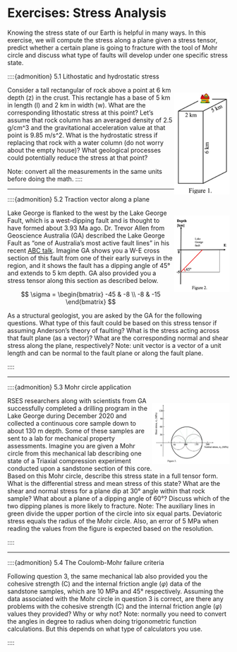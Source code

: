 # Exercises: Stress Analysis

Knowing the stress state of our Earth is helpful in many ways. In this exercise, we will compute the stress along a plane given a stress tensor, predict whether a certain plane is going to fracture with the tool of Mohr circle and discuss what type of faults will develop under one specific stress state.

::::{admonition} 5.1 Lithostatic and hydrostatic stress

<div style="width:25%;float:right;">

![](Figures/stress/Figure1.jpg)

</div>

Consider a tall rectangular of rock above a point at 6 km depth (z) in the crust. This rectangle has a base of 5 km in length (l) and 2 km in width (w). What are the corresponding lithostatic stress at this point? Let’s assume that rock column has an averaged density of 2.5 g/cm^3 and the gravitational acceleration value at that point is 9.85 m/s^2. What is the hydrostatic stress if replacing that rock with a water column (do not worry about the empty house)? What geological processes could potentially reduce the stress at that point?

Note: convert all the measurements in the same units before doing the math. 
::::

---

::::{admonition} 5.2 Traction vector along a plane

<div style="width:25%;float:right;">

![](Figures/stress/Figure2.jpg)

</div>

Lake George is flanked to the west by the Lake George Fault, which is a west-dipping fault and is thought to have formed about 3.93 Ma ago. Dr. Trevor Allen from Geoscience Australia (GA) described the Lake George Fault as “one of Australia’s most active fault lines” in his recent [ABC talk](https://www.abc.net.au/radionational/programs/ockhamsrazor/earthquakes-in-australia-mythbusting/13494950?fbclid=IwAR1TIbrIahvU046e5jILWz-fAEnwBdAMgLQgcPn62mJ9EX5KXuqLqbJRXS8). Imagine GA shows you a W-E cross section of this fault from one of their early surveys in the region, and it shows the fault has a dipping angle of 45&deg; and extends to 5 km depth. GA also provided you a stress tensor along this section as described below. 

$$ \sigma = 
\begin{bmatrix}
-45 & -8 \\
-8 & -15
\end{bmatrix} $$

As a structural geologist, you are asked by the GA for the following questions. What type of this fault could be based on this stress tensor if assuming Anderson’s theory of faulting? What is the stress acting across that fault plane (as a vector)? What are the corresponding normal and shear stress along the plane, respectively? 
Note: unit vector is a vector of a unit length and can be normal to the fault plane or along the fault plane. 

 ::::

---

::::{admonition} 5.3 Mohr circle application

<div style="width:35%;float:right;">

![](Figures/stress/Figure3.jpg)

</div>

RSES researchers along with scientists from GA successfully completed a drilling program in the Lake George during December 2020 and collected a continuous core sample down to about 130 m depth. Some of these samples are sent to a lab for mechanical property assessments. Imagine you are given a Mohr circle from this mechanical lab describing one state of a Triaxial compression experiment conducted upon a sandstone section of this core. Based on this Mohr circle, describe this stress state in a full tensor form. What is the differential stress and mean stress of this state? What are the shear and normal stress for a plane dip at 30&deg; angle within that rock sample? What about a plane of a dipping angle of 60&deg;? Discuss which of the two dipping planes is more likely to fracture.
Note: The auxiliary lines in green divide the upper portion of the circle into six equal parts. Deviatoric stress equals the radius of the Mohr circle. Also, an error of 5 MPa when reading the values from the figure is expected based on the resolution. 

 ::::

---

::::{admonition} 5.4 The Coulomb-Mohr failure criteria

Following question 3, the same mechanical lab also provided you the cohesive strength (C) and the internal friction angle ($\varphi$) data of the sandstone samples, which are 10 MPa and 45&deg; respectively. Assuming the data associated with the Mohr circle in question 3 is correct, are there any problems with the cohesive strength (C) and the internal friction angle ($\varphi$) values they provided? Why or why not? 
Note: normally you need to convert the angles in degree to radius when doing trigonometric function calculations. But this depends on what type of calculators you use. 

 ::::

